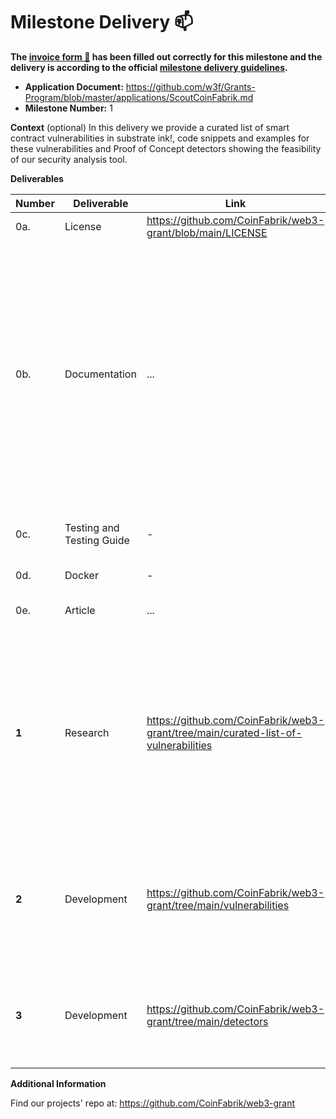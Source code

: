 # Milestone Delivery :mailbox:

**The [invoice form :pencil:](https://docs.google.com/forms/d/e/1FAIpQLSfmNYaoCgrxyhzgoKQ0ynQvnNRoTmgApz9NrMp-hd8mhIiO0A/viewform) has been filled out correctly for this milestone and the delivery is according to the official [milestone delivery guidelines](https://github.com/w3f/Grants-Program/blob/master/docs/Support%20Docs/milestone-deliverables-guidelines.md).**  

* **Application Document:** https://github.com/w3f/Grants-Program/blob/master/applications/ScoutCoinFabrik.md 
* **Milestone Number:** 1

**Context** (optional)
In this delivery we provide a curated list of smart contract vulnerabilities in substrate ink!, code snippets and examples for these vulnerabilities and Proof of Concept detectors showing the feasibility of our security analysis tool.

**Deliverables**

| Number | Deliverable | Link | Notes |
| ------------- | ------------- | ------------- |------------- |
| 0a. | License | https://github.com/CoinFabrik/web3-grant/blob/main/LICENSE | MIT | 
| 0b. | Documentation |...| We provide a report, listing relevant security issues introduced in smart contracts developed with ink!. This will include a summary of findings and how the results were procured, a detailed description of each vulnerability/best practice, and links to the code that exemplifies them. | 
| 0c. | Testing and Testing Guide | - |No tests for our PoC where produced at this stage. |
| 0d. | Docker | - | Does not apply at this stage. |
| 0e. | Article | ... | We uploaded to our blog a report summary.|
| **1** | Research | https://github.com/CoinFabrik/web3-grant/tree/main/curated-list-of-vulnerabilities | We produced a curated list of vulnerabilities, best practices, and enhancements related to smart contracts written in ink!, considering the list of [analysis categories](https://blog.coinfabrik.com/analysis-categories/) currently used for our manual smart contract audits. |
| **2** | Development | https://github.com/CoinFabrik/web3-grant/tree/main/vulnerabilities | We produced code examples and snippets of smart contracts written in ink! for each type of vulnerability from the list mentioned in 1. Research. |
| **3** | Development | https://github.com/CoinFabrik/web3-grant/tree/main/detectors| Proof of concept code detecting some (relevant) issues included in the list of vulnerabilities and best practices. |


**Additional Information**

Find our projects' repo at:
https://github.com/CoinFabrik/web3-grant
